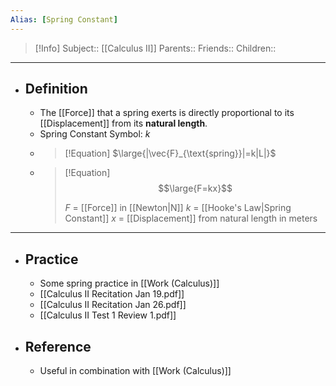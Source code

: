 ```yaml
---
Alias: [Spring Constant]
---
```

> [!Info]
> Subject:: [[Calculus II]]
> Parents:: 
> Friends:: 
> Children:: 
---
- ## Definition
	- The [[Force]] that a spring exerts is directly proportional to its [[Displacement]] from its **natural length**.
	- Spring Constant Symbol: $k$
	- > [!Equation]
	  > $\large{|\vec{F}_{\text{spring}}|=k|L|}$
	- > [!Equation]
	  > $$\large{F=kx}$$
	  > 
	  > $F$ = [[Force]] in [[Newton|N]]
	  > $k$ = [[Hooke's Law|Spring Constant]]
	  > $x$ = [[Displacement]] from natural length in meters
---
- ## Practice
	- Some spring practice in [[Work (Calculus)]]
	- [[Calculus II Recitation Jan 19.pdf]]
	- [[Calculus II Recitation Jan 26.pdf]]
	- [[Calculus II Test 1 Review 1.pdf]]
- ## Reference
	- Useful in combination with [[Work (Calculus)]]